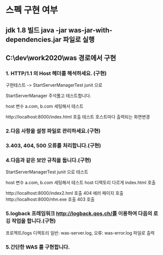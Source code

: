 # 스펙 구현 여부 

## jdk 1.8 빌드 java -jar was-jar-with-dependencies.jar 파일로 실행
## C:\dev\work2020\was 경로에서 구현


### 1. HTTP/1.1 의 Host 헤더를 해석하세요. (구현)

구현테스트 -> StartServerManagerTest junit 으로

StartServerManager 주석풀고 테스트합니다.

host 변수 a.com,  b.com 세팅해서 테스트

http://localhost:8000/index.html 호출 테스트 호스트마다 출력되는 화면변경


### 2.다음 사항을 설정 파일로 관리하세요.(구현)
### 3.403, 404, 500 오류를 처리합니다.(구현)
### 4.다음과 같은 보안 규칙을 둡니다.(구현)

StartServerManagerTest junit 으로 테스트 

host 변수 a.com,  b.com 세팅해서 테스트 host 디렉토리 다르게 index.html 호출

http://localhost:8000/index2.hml 호출 404 에러 페이지 호출
http://localhost:8000/nhn.exe 호출 403 호출


### 5.logback 프레임워크 http://logback.qos.ch/를 이용하여 다음의 로깅 작업을 합니다.(구현)

프로젝트/logs 디렉토리  일반: was-server.log, 오류: was-error.log 파일로 출력

### 5.간단한 WAS 를 구현합니다.








